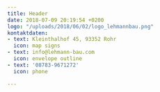 ```yaml
---
title: Header
date: 2018-07-09 20:19:54 +0200
logo: "/uploads/2018/06/02/logo_lehmannbau.png"
kontaktdaten:
- text: Kleinthalhof 45, 93352 Rohr
  icon: map signs
- text: info@lehmann-bau.com
  icon: envelope outline
- text: '08783-9671272'
  icon: phone

---
```


